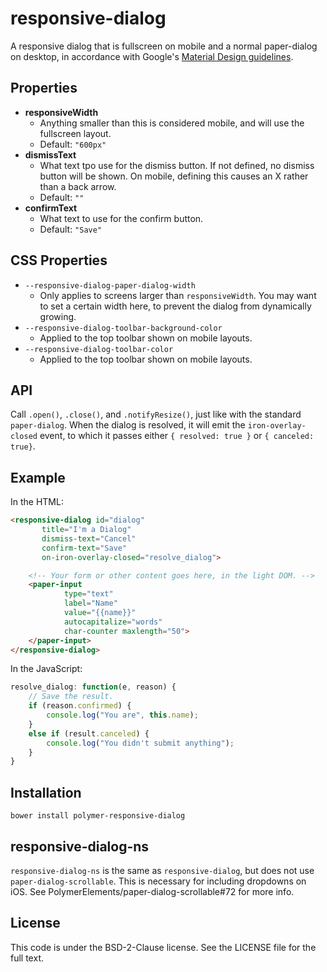 # responsive-dialog

A responsive dialog that is fullscreen on mobile and a normal paper-dialog on
desktop, in accordance with Google's [Material Design guidelines](
https://material.google.com).

## Properties

- **responsiveWidth**
    - Anything smaller than this is considered mobile, and will use the
      fullscreen layout.
    - Default: `"600px"`
- **dismissText**
    - What text tpo use for the dismiss button. If not defined, no dismiss
      button will be shown. On mobile, defining this causes an X rather than a
      back arrow.
    - Default: `""`
- **confirmText**
    - What text to use for the confirm button.
    - Default: `"Save"`

## CSS Properties

- `--responsive-dialog-paper-dialog-width`
    - Only applies to screens larger than `responsiveWidth`. You may want to
      set a certain width here, to prevent the dialog from dynamically growing.
- `--responsive-dialog-toolbar-background-color`
    - Applied to the top toolbar shown on mobile layouts.
- `--responsive-dialog-toolbar-color`
    - Applied to the top toolbar shown on mobile layouts.

## API

Call `.open()`, `.close()`, and `.notifyResize()`, just like with the standard
`paper-dialog`. When the dialog is resolved, it will emit the
`iron-overlay-closed` event, to which it passes either `{ resolved: true }` or
`{ canceled: true}`.

## Example

In the HTML:

```html
<responsive-dialog id="dialog"
       title="I'm a Dialog"
       dismiss-text="Cancel"
       confirm-text="Save"
       on-iron-overlay-closed="resolve_dialog">

    <!-- Your form or other content goes here, in the light DOM. -->
    <paper-input
            type="text"
            label="Name"
            value="{{name}}"
            autocapitalize="words"
            char-counter maxlength="50">
    </paper-input>
</responsive-dialog>
```

In the JavaScript:

```javascript
resolve_dialog: function(e, reason) {
    // Save the result.
    if (reason.confirmed) {
        console.log("You are", this.name);
    }
    else if (result.canceled) {
        console.log("You didn't submit anything");
    }
}
```

## Installation

`bower install polymer-responsive-dialog`

## responsive-dialog-ns

`responsive-dialog-ns` is the same as `responsive-dialog`, but does not use
`paper-dialog-scrollable`. This is necessary for including dropdowns on iOS.
 See PolymerElements/paper-dialog-scrollable#72 for more info.

## License

This code is under the BSD-2-Clause license.  See the LICENSE file for the full
text.
